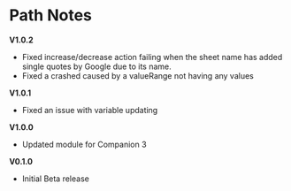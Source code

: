 # Path Notes
**V1.0.2**
- Fixed increase/decrease action failing when the sheet name has added single quotes by Google due to its name.
- Fixed a crashed caused by a valueRange not having any values

**V1.0.1**
- Fixed an issue with variable updating


**V1.0.0**
- Updated module for Companion 3


**V0.1.0**
- Initial Beta release
